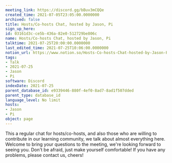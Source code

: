 ```yaml
---
meeting_link: https://discord.gg/bBuv3mCQQe
created_time: 2021-07-05T23:05:00.0000000
archived: false
title: Hosts/Co-hosts Chat, hosted by Jason, Pi
sign_up_here: 
id: 03161d3c-ce5b-436a-82e0-512729be806c
name: Hosts/Co-hosts Chat, hosted by Jason, Pi
talktime: 2021-07-25T20:00:00.0000000
last_edited_time: 2021-07-25T10:06:00.0000000
notion_url: https://www.notion.so/Hosts-Co-hosts-Chat-hosted-by-Jason-Pi-03161d3cce5b436a82e0512729be806c
tags:
- Talk
- 2021-07-25
- Jason
- Pi
software: Discord
indexDate: 2021-07-25
parent_database_id: e9339446-880f-4ef0-8ad7-8ad1f507dded
parent_type: database_id
language_level: No limit
hosts:
- Jason
- Pi
object: page
---
```







This a regular chat for hosts/co-hosts, and also those who are willing to contribute in our learning community, we talk about almost everything here. Welcome to bring your questions to the meeting, we're looking forward to seeing you. Don't be afraid, just make yourself comfortable!
If you have any problems, please contact us, cheers!




